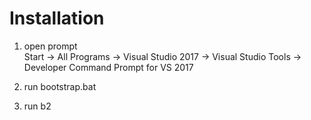 # Installation  
1. open prompt  
Start -> All Programs -> Visual Studio 2017 -> Visual Studio Tools -> Developer Command Prompt for VS 2017

2. run bootstrap.bat
3. run b2  